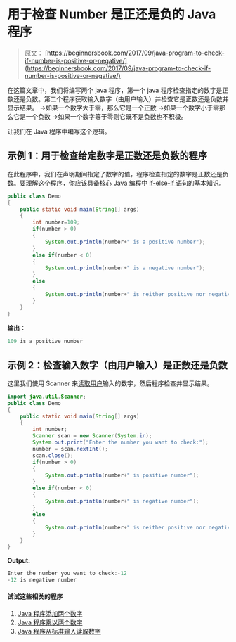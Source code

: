 # 用于检查 Number 是正还是负的 Java 程序

> 原文： [https://beginnersbook.com/2017/09/java-program-to-check-if-number-is-positive-or-negative/](https://beginnersbook.com/2017/09/java-program-to-check-if-number-is-positive-or-negative/)

在这篇文章中，我们将编写两个 java 程序，第一个 java 程序检查指定的数字是正数还是负数。第二个程序获取输入数字（由用户输入）并检查它是正数还是负数并显示结果。
→如果一个数字大于零，那么它是一个正数
→如果一个数字小于零那么它是一个负数
→如果一个数字等于零则它既不是负数也不积极。

让我们在 Java 程序中编写这个逻辑。

## 示例 1：用于检查给定数字是正数还是负数的程序

在此程序中，我们在声明期间指定了数字的值，程序检查指定的数字是正数还是负数。要理解这个程序，你应该具备[核心 Java 编程](https://beginnersbook.com/2017/08/if-else-statement-in-java/)中 [if-else-if 语句](https://beginnersbook.com/2017/08/if-else-statement-in-java/)的基本知识。

```java
public class Demo
{
    public static void main(String[] args) 
    {
        int number=109;
        if(number > 0)
        {
            System.out.println(number+" is a positive number");
        }
        else if(number < 0)
        {
            System.out.println(number+" is a negative number");
        }
        else
        {
            System.out.println(number+" is neither positive nor negative");
        }
    }
}
```

**输出：**

```java
109 is a positive number
```

## 示例 2：检查输入数字（由用户输入）是正数还是负数

这里我们使用 Scanner 来[读取用户](https://beginnersbook.com/2017/09/java-program-to-read-integer-value-from-the-standard-input/)输入的数字，然后程序检查并显示结果。

```java
import java.util.Scanner;
public class Demo
{
    public static void main(String[] args) 
    {
        int number;
        Scanner scan = new Scanner(System.in);
        System.out.print("Enter the number you want to check:");
        number = scan.nextInt();
        scan.close();
        if(number > 0)
        {
            System.out.println(number+" is positive number");
        }
        else if(number < 0)
        {
            System.out.println(number+" is negative number");
        }
        else
        {
            System.out.println(number+" is neither positive nor negative");
        }
    }
}
```

**Output:**

```java
Enter the number you want to check:-12
-12 is negative number
```

#### 试试这些相关的程序

1.  [Java 程序添加两个数字](https://beginnersbook.com/2017/09/java-program-to-add-two-numbers/)
2.  [Java 程序乘以两个数字](https://beginnersbook.com/2017/09/java-program-to-multiply-two-numbers/)
3.  [Java 程序从标准输入读取数字](https://beginnersbook.com/2017/09/java-program-to-read-integer-value-from-the-standard-input/)
